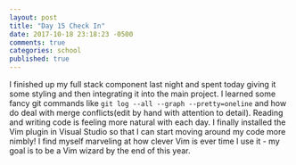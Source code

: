 ```yaml
---
layout: post
title: "Day 15 Check In"
date: 2017-10-18 23:18:23 -0500
comments: true
categories: school
published: true
---
```


I finished up my full stack component last night and spent today giving it some styling and then integrating it into the main project. I learned some fancy git commands like `git log --all --graph --pretty=oneline` and how do deal with merge conflicts(edit by hand with attention to detail). Reading and writing code is feeling more natural with each day. I finally installed the Vim plugin in Visual Studio so that I can start moving around my code more nimbly! I find myself marveling at how clever Vim is ever time I use it - my goal is to be a Vim wizard by the end of this year.